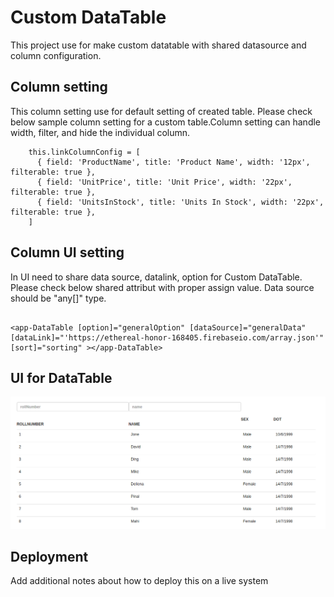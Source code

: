 # Custom DataTable

This project use for make custom datatable with shared datasource and column configuration.

## Column setting

This column setting use for default setting of created table. Please check below sample column setting for a custom table.Column setting can handle width, filter, and hide the individual column.

```
    this.linkColumnConfig = [
      { field: 'ProductName', title: 'Product Name', width: '12px', filterable: true },
      { field: 'UnitPrice', title: 'Unit Price', width: '22px', filterable: true },
      { field: 'UnitsInStock', title: 'Units In Stock', width: '22px', filterable: true },
    ]

```

## Column UI setting

In UI need to share data source, datalink, option for Custom DataTable. Please check below shared attribut with proper assign value. Data source should be "any[]" type.

```

<app-DataTable [option]="generalOption" [dataSource]="generalData" [dataLink]="'https://ethereal-honor-168405.firebaseio.com/array.json'" [sort]="sorting" ></app-DataTable>

```

## UI for DataTable

![ScreenShot](src/test)

## Deployment

Add additional notes about how to deploy this on a live system